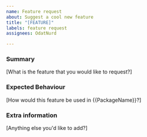 ```yaml
---
name: Feature request
about: Suggest a cool new feature
title: "[FEATURE]"
labels: feature request
assignees: OdatNurd

---
```


### Summary

[What is the feature that you would like to request?]

### Expected Behaviour

[How would this feature be used in {{PackageName}}?]

### Extra information

[Anything else you'd like to add?]
